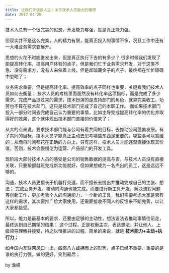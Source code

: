 ```yaml
---
title: 让我们来谈谈人生：关于技术人员能力的瞎想
date: 2017-04-28
---
```


技术人总有一个很完美的假想，开发能力够强，就是真正能力强。

但现实并不是这么完美，人的精力有限，能真正投入的事情不多，况且工作中还有一大堆业务需求要展开。

<!-- more -->

思想的火花不时能迸发出来，但是真正执行下去的有多少？ 很多时候我们发现了能提高转化率，提高用户体验的点子，但是我们忙于业务需求开发，对于这类不急、没有需求方，没有人来催着上线，但是却暗藏金子的点子，最终都在忙忙碌碌中忽略了；

业务需求重要，但是提高转化率、提高效率的点子同样也重要，关键看我们技术人员如何去衡量；
技术人员的考核里面虽然没有转化率这项指标，而是完成了多少需求。完成产品提过来的需求，技术扮演的是支持部门的角色，就算完美收工，功劳也不算在技术部门，这只是技术部门完成了自己的本职工作。
而如果技术部门投入一部分时间去完成自己认为重要的事情，比如主导完成提高转化率的优化并取得好的效果，这个就体现出技术部门直接的价值来了；

从大的点来说，要求技术部门能与公司有着共同的目标，去推动公司蓬勃发展。有了共同的目标，技术人员才能真正主动去思考哪些东西是重要的，哪些事可以暂缓的；从而将时间都花在正确的方向上，只有这样，技术人员才能逐渐直接体现其价值，否则，技术会慢慢沦为运营、产品部门的开发工具。

现阶段大部分技术人员的感受是公司的销售数据的提高与否，与技术人员没有直接关联，只要按部就班完成新功能就好，但如果想成为一名杰出的员工，这是远远不够的。

沟通，技术人员更擅长于机器打交道，而不擅长去提出并推动完成自己的主张、想法； 完成业务开发，被动的沟通也能完成。而要进行新工具开发，解决流程问题等创新工作，更加考验个人的沟通能力，一个新的工具，我们需要考虑大家是否有这样的需求，其次要推广给大家使用，还需要接收不同人的反馈来不断完善，以让大家都接受。

所以，能力是最基本的要求，还要由足够的主动性，想法设法去推动事情往前走，最终达到自己期望的结果； 这个过程，正是权衡主次，表达想法，并让他人、上级领导理解并接受，持之以恒推进的过程。简单的来说，就是 **技术能力+主动+执行力**；

如今国内互联网风口一出，四面八方蜂拥而上的形势，点子已经不重要，重要的是谁的执行力强，做的更好，笑到最后；

by 渔樵